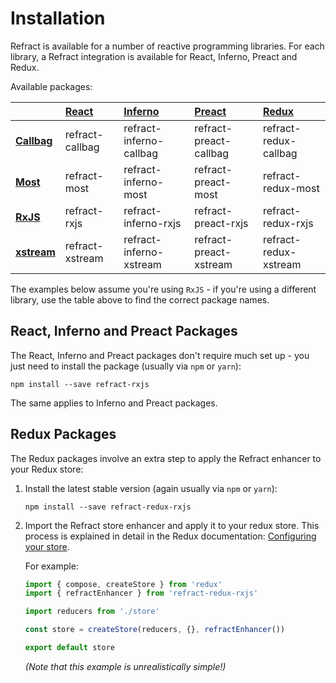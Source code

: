 # Installation

Refract is available for a number of reactive programming libraries. For each library, a Refract integration is available for React, Inferno, Preact and Redux.

Available packages:

|  | [React](https://github.com/facebook/react) | [Inferno](https://infernojs.org/) | [Preact](https://preactjs.com/) | [Redux](https://github.com/reduxjs/redux) |
| :--- | :--- | :--- | :--- | :--- |
| [**Callbag**](https://github.com/callbag/callbag) | refract-callbag | refract-inferno-callbag | refract-preact-callbag | refract-redux-callbag |
| [**Most**](https://github.com/cujojs/most) | refract-most | refract-inferno-most | refract-preact-most | refract-redux-most |
| [**RxJS**](https://github.com/reactivex/rxjs) | refract-rxjs | refract-inferno-rxjs | refract-preact-rxjs | refract-redux-rxjs |
| [**xstream**](https://github.com/staltz/xstream) | refract-xstream | refract-inferno-xstream | refract-preact-xstream | refract-redux-xstream |

The examples below assume you're using `RxJS` - if you're using a different library, use the table above to find the correct package names.

## React, Inferno and Preact Packages

The React, Inferno and Preact packages don't require much set up - you just need to install the package \(usually via `npm` or `yarn`\):

```text
npm install --save refract-rxjs
```

The same applies to Inferno and Preact packages.

## Redux Packages

The Redux packages involve an extra step to apply the Refract enhancer to your Redux store:

1. Install the latest stable version \(again usually via `npm` or `yarn`\):

   ```text
   npm install --save refract-redux-rxjs
   ```

2. Import the Refract store enhancer and apply it to your redux store. This process is explained in detail in the Redux documentation: [Configuring your store](https://redux.js.org/recipes/configuring-your-store).

   For example:

   ```javascript
   import { compose, createStore } from 'redux'
   import { refractEnhancer } from 'refract-redux-rxjs'

   import reducers from './store'

   const store = createStore(reducers, {}, refractEnhancer())

   export default store
   ```

   _\(Note that this example is unrealistically simple!\)_

